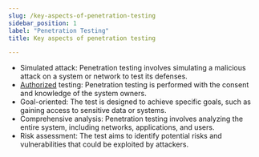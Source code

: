```yaml
---
slug: /key-aspects-of-penetration-testing
sidebar_position: 1
label: "Penetration Testing"
title: Key aspects of penetration testing

---
```



- Simulated attack: Penetration testing involves simulating a malicious attack on a system or network to test its defenses.
- [Authorized](/glossary#Authorized) testing: Penetration testing is performed with the consent and knowledge of the system owners.
- Goal-oriented: The test is designed to achieve specific goals, such as gaining access to sensitive data or systems.
- Comprehensive analysis: Penetration testing involves analyzing the entire system, including networks, applications, and users.
- Risk assessment: The test aims to identify potential risks and vulnerabilities that could be exploited by attackers.


